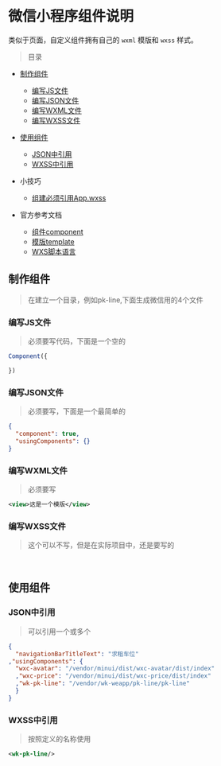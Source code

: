 # 微信小程序组件说明

类似于页面，自定义组件拥有自己的 `wxml` 模版和 `wxss` 样式。

>目录
* [制作组件](#制作组件)
    * [编写JS文件](#[编写js文件])
    * [编写JSON文件](#[编写json文件])
    * [编写WXML文件](#[编写wxml文件])
    * [编写WXSS文件](#[编写WXSS文件])
    
* [使用组件](#使用组件)
    * [JSON中引用](#json中引用)
    * [WXSS中引用](#wxss中引用)
    
* 小技巧
    * [组建必须引用App.wxss](组建必须引用App.wxss)  


* 官方参考文档
    * [组件component](https://mp.weixin.qq.com/debug/wxadoc/dev/framework/custom-component/)
    * [模版template](https://mp.weixin.qq.com/debug/wxadoc/dev/framework/view/wxml/template.html)
    * [WXS脚本语言](https://mp.weixin.qq.com/debug/wxadoc/dev/framework/view/wxs/)
    
    
## 制作组件

> 在建立一个目录，例如pk-line,下面生成微信用的4个文件

### 编写JS文件

> 必须要写代码，下面是一个空的

```js
Component({

})
```
### 编写JSON文件

> 必须要写，下面是一个最简单的

```json
{
  "component": true, 
  "usingComponents": {} 
}
```

### 编写WXML文件

> 必须要写

````xml
<view>这是一个模版</view>
````

### 编写WXSS文件

> 这个可以不写，但是在实际项目中，还是要写的

<br>


## 使用组件

### JSON中引用

> 可以引用一个或多个

```json
{
  "navigationBarTitleText": "求租车位"
,"usingComponents": {
  "wxc-avatar": "/vendor/minui/dist/wxc-avatar/dist/index"
  ,"wxc-price": "/vendor/minui/dist/wxc-price/dist/index"
  ,"wk-pk-line": "/vendor/wk-weapp/pk-line/pk-line"
  }
}
```

### WXSS中引用

> 按照定义的名称使用

```xml
<wk-pk-line/>
```
    